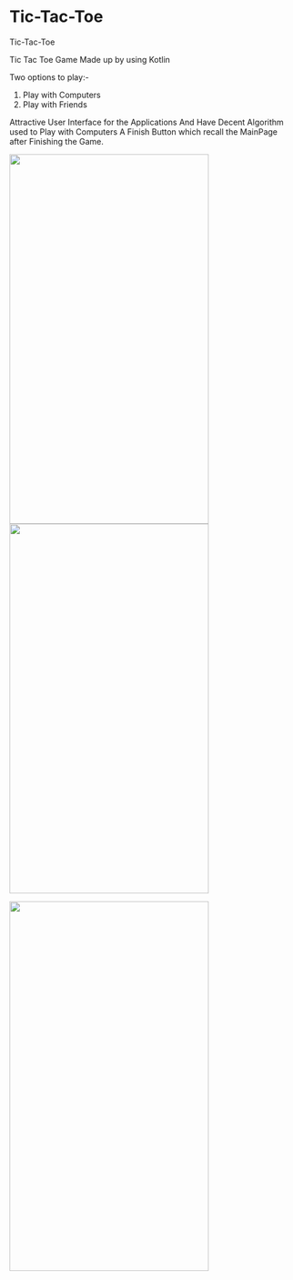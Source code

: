 # Tic-Tac-Toe
Tic-Tac-Toe

Tic Tac Toe Game Made up by using Kotlin

Two options to play:-
1. Play with Computers
2. Play with Friends


Attractive User Interface for the Applications
And Have Decent Algorithm used to Play with Computers
A Finish Button which recall the MainPage after Finishing the Game.

<img src="https://user-images.githubusercontent.com/55665927/125979747-acb125b2-dbfb-4017-b0f0-75aabba3cd0b.jpeg" width="350" height="650"> <img src= "https://user-images.githubusercontent.com/55665927/125979750-9b0912e2-6948-4978-b2e3-2770da448b7c.jpeg" width = "350" height="650">

<img src="https://user-images.githubusercontent.com/55665927/125979755-c33c431b-4fe9-4393-8069-0bf8666bca63.jpeg" width="350" height = "650">

